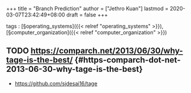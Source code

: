 +++
title = "Branch Prediction"
author = ["Jethro Kuan"]
lastmod = 2020-03-07T23:42:49+08:00
draft = false
+++

tags
: [§operating\_systems]({{< relref "operating_systems" >}}), [§computer\_organization]({{< relref "computer_organization" >}})


## <span class="org-todo todo TODO">TODO</span> <https://comparch.net/2013/06/30/why-tage-is-the-best/> {#https-comparch-dot-net-2013-06-30-why-tage-is-the-best}

-   <https://github.com/sjdesai16/tage>
